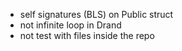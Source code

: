 - self signatures (BLS) on Public struct
- not infinite loop in Drand
- not test with files inside the repo
